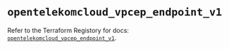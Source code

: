 # `opentelekomcloud_vpcep_endpoint_v1`

Refer to the Terraform Registory for docs: [`opentelekomcloud_vpcep_endpoint_v1`](https://www.terraform.io/docs/providers/opentelekomcloud/r/vpcep_endpoint_v1).
